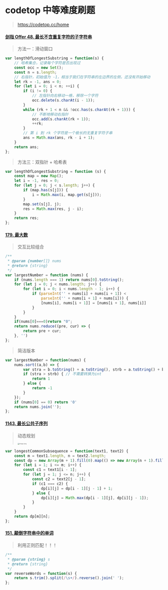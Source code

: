 # codetop 中等难度刷题

> https://codetop.cc/home

#### [剑指 Offer 48. 最长不含重复字符的子字符串](https://leetcode.cn/problems/zui-chang-bu-han-zhong-fu-zi-fu-de-zi-zi-fu-chuan-lcof/)

> 方法一：滑动窗口

```js
var lengthOfLongestSubstring = function(s) {
    // 哈希集合，记录每个字符是否出现过
    const occ = new Set();
    const n = s.length;
    // 右指针，初始值为 -1，相当于我们在字符串的左边界的左侧，还没有开始移动
    let rk = -1, ans = 0;
    for (let i = 0; i < n; ++i) {
        if (i != 0) {
            // 左指针向右移动一格，移除一个字符
            occ.delete(s.charAt(i - 1));
        }
        while (rk + 1 < n && !occ.has(s.charAt(rk + 1))) {
            // 不断地移动右指针
            occ.add(s.charAt(rk + 1));
            ++rk;
        }
        // 第 i 到 rk 个字符是一个极长的无重复字符子串
        ans = Math.max(ans, rk - i + 1);
    }
    return ans;
};
```

> 方法三：双指针 + 哈希表

```js
var lengthOfLongestSubstring = function (s) {
    const map = new Map();
    let i = -1, res = 0;
    for (let j = 0; j < s.length; j++) {
        if (map.has(s[j])) {
            i = Math.max(i, map.get(s[j]));
        }
        map.set(s[j], j);
        res = Math.max(res, j - i);
    }
    return res;
};
```

#### [179. 最大数](https://leetcode.cn/problems/largest-number/)

> 交互比较组合

```js
/**
 * @param {number[]} nums
 * @return {string}
 */
var largestNumber = function (nums) {
    if (nums.length === 1) return nums[0].toString();
    for (let j = 0; j < nums.length; j++) {
        for (let i = 0; i < nums.length - 1; i++) {
            if (parseInt('' + nums[i] + nums[i + 1]) <
                parseInt('' + nums[i + 1] + nums[i])) {
                [nums[i], nums[i + 1]] = [nums[i + 1], nums[i]]
            }
        }
    }
    if(nums[0]===0)return "0";
    return nums.reduce((pre, cur) => {
        return pre + cur;
    }, '')
};
```

> 简洁版本

```js
var largestNumber = function(nums) {
    nums.sort((a,b) => {
        var stra = b.toString() + a.toString(), strb = a.toString() + b.toString();
        if (stra > strb) { // 不需要转换为int
            return 1
        } else {
            return -1
        }
    });
    if (nums[0] == 0) return '0'
    return nums.join('');
};
```

#### [1143. 最长公共子序列](https://leetcode.cn/problems/longest-common-subsequence/)

> 动态规划
>
> <img src="https://cdn.yihuiblog.top/images/202207042004891.png" alt="image.png" style="zoom: 33%;" />

```js
var longestCommonSubsequence = function(text1, text2) {
    const m = text1.length, n = text2.length;
    const dp = new Array(m + 1).fill(0).map(() => new Array(n + 1).fill(0));
    for (let i = 1; i <= m; i++) {
        const c1 = text1[i - 1];
        for (let j = 1; j <= n; j++) {
            const c2 = text2[j - 1];
            if (c1 === c2) {
                dp[i][j] = dp[i - 1][j - 1] + 1;
            } else {
                dp[i][j] = Math.max(dp[i - 1][j], dp[i][j - 1]);
            }
        }
    }
    return dp[m][n];
};
```

#### [151. 颠倒字符串中的单词](https://leetcode.cn/problems/reverse-words-in-a-string/)

> 利用正则匹配！！！

```js
/**
 * @param {string} s
 * @return {string}
 */
var reverseWords = function(s) {
    return s.trim().split(/\s+/).reverse().join(' ');
};
```

